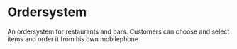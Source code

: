 # Ordersystem
An ordersystem for restaurants and bars. Customers can choose and select items and order it from his own mobilephone
